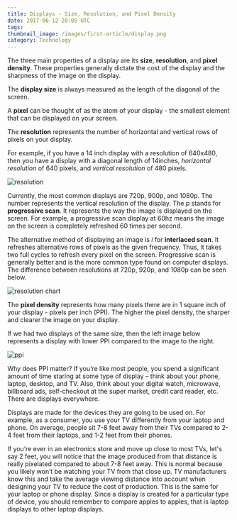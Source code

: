```yaml
---
title: Displays - Size, Resolution, and Pixel Density
date: 2017-06-12 20:05 UTC
tags:
thumbnail_image: /images/first-article/display.png
category: Technology
---
```


The three main properties of a display are its **size**, **resolution**, and **pixel density**. These properties generally dictate the cost of the display and the sharpness of the image on the display.

The **display size** is always measured as the length of the diagonal of the screen.

A **pixel** can be thought of as the atom of your display - the smallest element that can be displayed on your screen.

The **resolution** represents the number of horizontal and vertical rows of pixels on your display.

For example, if you have a 14 inch display with a resolution of 640x480, then you have a display with a diagonal length of 14inches, _horizontal resolution_ of 640 pixels, and _vertical resolution_ of 480 pixels.

![resolution](/images/first-article/res.jpg)

Currently, the most common displays are 720p, 900p, and 1080p. The number represents the vertical resolution of the display. The _p_ stands for **progressive scan**. It represents the way the image is displayed on the screen. For example, a progressive scan display at 60hz means the image on the screen is completely refreshed 60 times per second.

The alternative method of displaying an image is _i_ for **interlaced scan**. It refreshes alternative rows of pixels as the given frequency. Thus, it takes two full cycles to refresh every pixel on the screen. Progressive scan is generally better and is the more common type found on computer displays. The difference between resolutions at 720p, 920p, and 1080p can be seen below.

![resolution chart](/images/first-article/res-chart.jpg)

The **pixel density** represents how many pixels there are in 1 square inch of your display - pixels per inch (PPI). The higher the pixel density, the sharper and clearer the image on your display.

If we had two displays of the same size, then the left image below represents a display with lower PPI compared to the image to the right.

![ppi](/images/first-article/ppi.jpg)

Why does PPI matter? If you’re like most people, you spend a significant amount of time staring at some type of display – think about your phone, laptop, desktop, and TV. Also, think about your digital watch, microwave, billboard ads, self-checkout at the super market, credit card reader, etc. There are displays everywhere.

Displays are made for the devices they are going to be used on. For example, as a consumer, you use your TV differently from your laptop and phone. On average, people sit 7-8 feet away from their TVs compared to 2-4 feet from their laptops, and 1-2 feet from their phones.

If you’re ever in an electronics store and move up close to most TVs, let's say 2 feet, you will notice that the image produced from that distance is really pixelated compared to about 7-8 feet away. This is normal because you likely won’t be watching your TV from that close up. TV manufacturers know this and take the average viewing distance into account when designing your TV to reduce the cost of production. This is the same for your laptop or phone display. Since a display is created for a particular type of device, you should  remember to compare apples to apples, that is laptop displays to other laptop displays.
